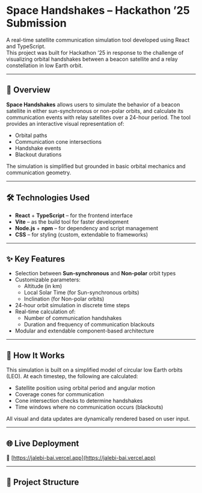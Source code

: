 # Space Handshakes – Hackathon ’25 Submission

A real-time satellite communication simulation tool developed using React and TypeScript.  
This project was built for Hackathon ’25 in response to the challenge of visualizing orbital handshakes between a beacon satellite and a relay constellation in low Earth orbit.

---

## 🔭 Overview

**Space Handshakes** allows users to simulate the behavior of a beacon satellite in either sun-synchronous or non-polar orbits, and calculate its communication events with relay satellites over a 24-hour period. The tool provides an interactive visual representation of:

- Orbital paths
- Communication cone intersections
- Handshake events
- Blackout durations

The simulation is simplified but grounded in basic orbital mechanics and communication geometry.

---

## 🛠️ Technologies Used

- **React** + **TypeScript** – for the frontend interface
- **Vite** – as the build tool for faster development
- **Node.js** + **npm** – for dependency and script management
- **CSS** – for styling (custom, extendable to frameworks)

---

## ✨ Key Features

- Selection between **Sun-synchronous** and **Non-polar** orbit types
- Customizable parameters:
  - Altitude (in km)
  - Local Solar Time (for Sun-synchronous orbits)
  - Inclination (for Non-polar orbits)
- 24-hour orbit simulation in discrete time steps
- Real-time calculation of:
  - Number of communication handshakes
  - Duration and frequency of communication blackouts
- Modular and extendable component-based architecture

---

## 🧠 How It Works

This simulation is built on a simplified model of circular low Earth orbits (LEO). At each timestep, the following are calculated:

- Satellite position using orbital period and angular motion
- Coverage cones for communication
- Cone intersection checks to determine handshakes
- Time windows where no communication occurs (blackouts)

All visual and data updates are dynamically rendered based on user input.

---

## 🌐 Live Deployment

🔗 [https://jalebi-bai.vercel.app](https://jalebi-bai.vercel.app)  

---

## 📁 Project Structure
